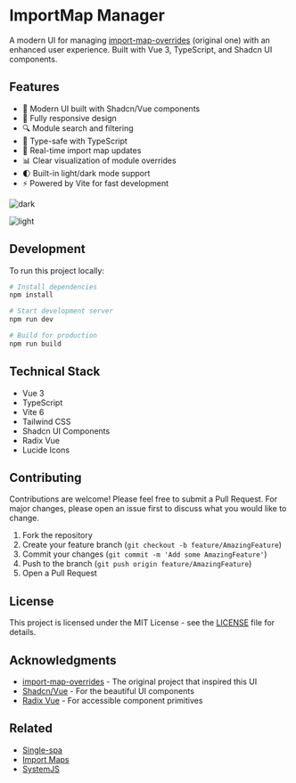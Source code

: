 # ImportMap Manager

A modern UI for managing [import-map-overrides](https://github.com/single-spa/import-map-overrides) (original one) with an enhanced user experience. Built with Vue 3, TypeScript, and Shadcn UI components.

## Features

- 🎨 Modern UI built with Shadcn/Vue components
- 📱 Fully responsive design
- 🔍 Module search and filtering
- 🎯 Type-safe with TypeScript
- 🔄 Real-time import map updates
- 📊 Clear visualization of module overrides
- 🌓 Built-in light/dark mode support
- ⚡ Powered by Vite for fast development


![dark](https://github.com/user-attachments/assets/cab05361-7c1a-4e87-b07c-0522e91955f2)


![light](https://github.com/user-attachments/assets/f8769abb-569b-4604-964a-50773aa1868c)

## Development

To run this project locally:

```bash
# Install dependencies
npm install

# Start development server
npm run dev

# Build for production
npm run build

```

## Technical Stack

- Vue 3
- TypeScript
- Vite 6
- Tailwind CSS
- Shadcn UI Components
- Radix Vue
- Lucide Icons

## Contributing

Contributions are welcome! Please feel free to submit a Pull Request. For major changes, please open an issue first to discuss what you would like to change.

1. Fork the repository
2. Create your feature branch (`git checkout -b feature/AmazingFeature`)
3. Commit your changes (`git commit -m 'Add some AmazingFeature'`)
4. Push to the branch (`git push origin feature/AmazingFeature`)
5. Open a Pull Request

## License

This project is licensed under the MIT License - see the [LICENSE](LICENSE.md) file for details.

## Acknowledgments

- [import-map-overrides](https://github.com/single-spa/import-map-overrides) - The original project that inspired this UI
- [Shadcn/Vue](https://www.shadcn-vue.com/) - For the beautiful UI components
- [Radix Vue](https://www.radix-vue.com/) - For accessible component primitives

## Related

- [Single-spa](https://single-spa.js.org/)
- [Import Maps](https://github.com/WICG/import-maps)
- [SystemJS](https://github.com/systemjs/systemjs)

